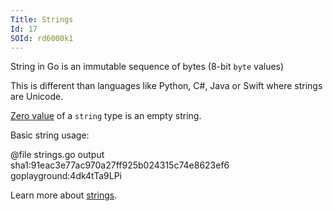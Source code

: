 ```yaml
---
Title: Strings
Id: 17
SOId: rd6000k1
---
```


String in Go is an immutable sequence of bytes (8-bit `byte` values)

This is different than languages like Python, C#, Java or Swift where strings are Unicode.

[Zero value](29) of a `string` type is an empty string.

Basic string usage:

@file strings.go output sha1:91eac3e77ac970a27ff925b024315c74e8623ef6 goplayground:4dk4tTa9LPi

Learn more about [strings](40).
